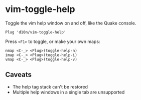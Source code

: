 vim-toggle-help
===============

Toggle the vim help window on and off, like the Quake console.

    Plug 'd10n/vim-toggle-help'

Press `<F1>` to toggle, or make your own maps:

    nmap <C-_> <Plug>(toggle-help-n)
    imap <C-_> <Plug>(toggle-help-i)
    vmap <C-_> <Plug>(toggle-help-v)

## Caveats

 * The help tag stack can't be restored
 * Multiple help windows in a single tab are unsupported

